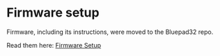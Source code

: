# Firmware setup

Firmware, including its instructions, were moved to the Bluepad32 repo.

Read them here: [Firmware Setup][firmware_setup]

[firmware_setup]: https://gitlab.com/ricardoquesada/bluepad32/-/blob/main/docs/firmware_setup.md
